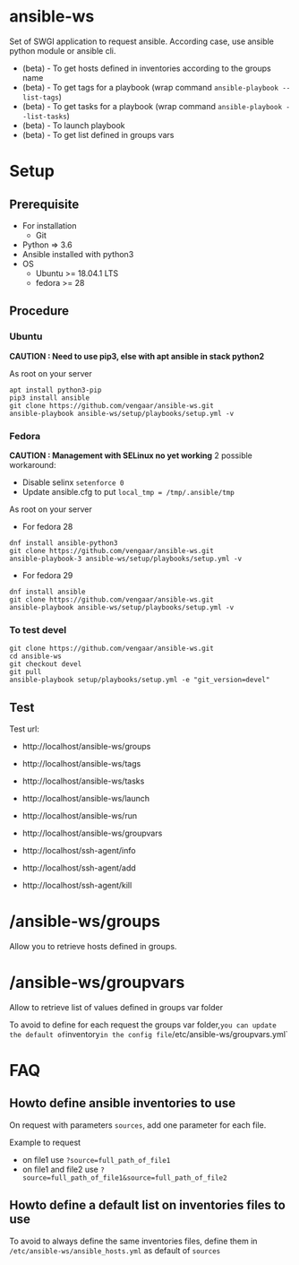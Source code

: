 # ansible-ws

Set of SWGI application to request ansible.
According case, use ansible python module or ansible cli.

* (beta) - To get hosts defined in inventories according to the groups name
* (beta) - To get tags for a playbook (wrap command `ansible-playbook --list-tags`) 
* (beta) - To get tasks for a playbook (wrap command `ansible-playbook --list-tasks`)
* (beta) - To launch playbook
* (beta) - To get list defined in groups vars

# Setup

## Prerequisite

* For installation
  * Git
* Python => 3.6
* Ansible installed with python3
* OS
  * Ubuntu >= 18.04.1 LTS
  * fedora >= 28

## Procedure

### Ubuntu

**CAUTION : Need to use pip3, else with apt ansible in stack python2**

As root on your server

~~~~
apt install python3-pip
pip3 install ansible
git clone https://github.com/vengaar/ansible-ws.git
ansible-playbook ansible-ws/setup/playbooks/setup.yml -v
~~~~

### Fedora

**CAUTION : Management with SELinux no yet working**
2 possible workaround:
* Disable selinx `setenforce 0`
* Update ansible.cfg to put `local_tmp = /tmp/.ansible/tmp`
   
As root on your server

* For fedora 28

~~~~
dnf install ansible-python3
git clone https://github.com/vengaar/ansible-ws.git
ansible-playbook-3 ansible-ws/setup/playbooks/setup.yml -v
~~~~

* For fedora 29

~~~~
dnf install ansible
git clone https://github.com/vengaar/ansible-ws.git
ansible-playbook ansible-ws/setup/playbooks/setup.yml -v
~~~~

### To test devel

~~~~
git clone https://github.com/vengaar/ansible-ws.git
cd ansible-ws
git checkout devel
git pull
ansible-playbook setup/playbooks/setup.yml -e "git_version=devel"
~~~~

## Test
Test url:

* http://localhost/ansible-ws/groups
* http://localhost/ansible-ws/tags
* http://localhost/ansible-ws/tasks
* http://localhost/ansible-ws/launch
* http://localhost/ansible-ws/run
* http://localhost/ansible-ws/groupvars

* http://localhost/ssh-agent/info
* http://localhost/ssh-agent/add
* http://localhost/ssh-agent/kill

# /ansible-ws/groups

Allow you to retrieve hosts defined in groups.

# /ansible-ws/groupvars

Allow to retrieve list of values defined in groups var folder

To avoid to define for each request the groups var folder,`
you can update the default of `inventory` in the config file `/etc/ansible-ws/groupvars.yml`

# FAQ

## Howto define ansible inventories to use

On request with parameters `sources`, add one parameter for each file.

Example to request

* on file1 use `?source=full_path_of_file1`
* on file1 and file2 use `?source=full_path_of_file1&source=full_path_of_file2`

## Howto define a default list on inventories files to use

To avoid to always define the same inventories files, define them in `/etc/ansible-ws/ansible_hosts.yml` as default of `sources`
